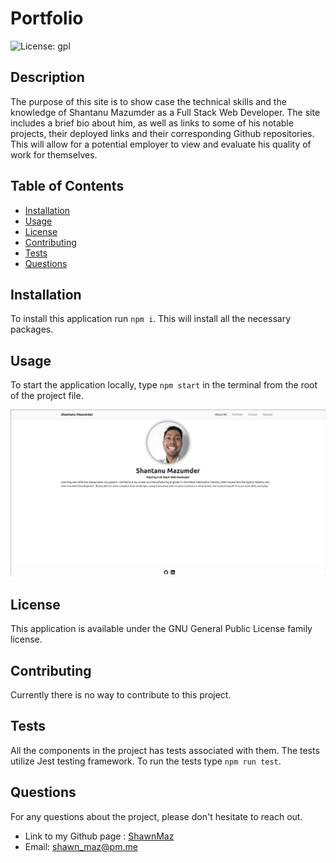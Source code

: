 # Portfolio
  
![License: gpl](https://img.shields.io/static/v1?label=license&message=gpl&color=green)


## Description
The purpose of this site is to show case the technical skills and the knowledge of Shantanu Mazumder as a Full Stack Web Developer. The site includes a brief bio about him, as well as links to some of his notable projects, their deployed links and their corresponding Github repositories. This will allow for a potential employer to view and evaluate his quality of work for themselves.

## Table of Contents
* [Installation](#installation)
* [Usage](#usage)
* [License](#license)
* [Contributing](#contributing)
* [Tests](#tests)
* [Questions](#questions)

## Installation
To install this application run ```npm i```. This will install all the necessary packages.

## Usage
To start the application locally, type ```npm start``` in the terminal from the root of the project file.  

![Application start image](./src/assets/images/portfolio.png)

## License
This application is available under the GNU General Public License family license.


## Contributing
Currently there is no way to contribute to this project.

## Tests
All the components in the project has tests associated with them. The tests utilize Jest testing framework. To run the tests type ```npm run test```.

## Questions
For any questions about the project, please don't hesitate to reach out.
* Link to my Github page : [ShawnMaz](https://github.com/ShawnMaz)
* Email: [shawn_maz@pm.me](mailto:shawn_maz@pm.me)